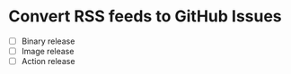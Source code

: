 # Convert RSS feeds to GitHub Issues

- [ ] Binary release
- [ ] Image release
- [ ] Action release
